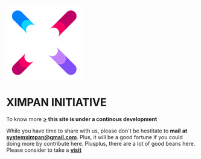 ![alt text](https://github.com/XimpanOfficial/ximpan/blob/master/u.png)

# XIMPAN INITIATIVE
To know more **[>](https://ximpanofficial.github.io/ximpan/)** __this site is under a continous development__

While you have time to share with us, please don't be hestitate to **mail** **at** **systemximpan@gmail.com**. 
Plus, it will be a good fortune if you could doing more by contribute here.
Plusplus, there are a lot of good beans here. Please consider to take a **[visit](https://en.wikipedia.org/wiki/Indonesia)**

